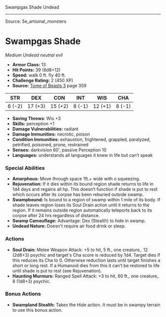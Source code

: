 <MonsterName/>Swampgas Shade</MonsterName>
<CreatureType/>Undead</CreatureType>



---

Source: 5e_artisinal_monsters

# Swampgas Shade

*Medium* *Undead* *neutral evil*

- **Armor Class:** 13
- **Hit Points:** 39 (6d8+12)
- **Speed:** walk 0 ft. fly 40 ft.
- **Challenge Rating:** 2 (450 XP)
- **Source:** [Tome of Beasts 3](https://koboldpress.com/kpstore/product/tome-of-beasts-3-for-5th-edition/) page 359

| STR | DEX | CON | INT | WIS | CHA |
| --- | --- | --- | --- | --- | --- |
| 6 (-2) | 17 (+3) | 15 (+2) | 8 (-1) | 12 (+1) | 8 (-1) |

- **Saving Throws**: Wis +3
- **Skills:** perception +1
- **Damage Vulnerabilities:** radiant
- **Damage Immunities:** necrotic, poison
- **Condition Immunities:** exhaustion, frightened, grappled, paralyzed, petrified, poisoned, prone, restrained
- **Senses:** darkvision 60', passive Perception 10
- **Languages:** understands all languages it knew in life but can’t speak

### Special Abilities

- **Amorphous:** Move through space 1ft.+ wide with o squeezing.
- **Rejuvenation:** If it dies within its bound region shade returns to life in 1d4 days and regains all hp. This doesn’t function if shade is put to rest which occurs after its corpse has been reburied outside swamp.
- **Swampbound:** Is bound to a region of swamp within 1 mile of its body. If shade leaves region loses its Soul Drain action until it returns to the region. If it remains outside region automatically teleports back to its corpse after 24 hrs regardless of distance.
- **Swamp Camouflage:** Advantage: Dex (Stealth) to hide in swamp. 
- **Undead Nature:** Doesn't require air food drink or sleep.

### Actions

- **Soul Drain:** Melee Weapon Attack: +5 to hit, 5 ft., one creature,. 12 (2d8+3) psychic and target's Cha score is reduced by 1d4. Target dies if this reduces its Cha to 0. Otherwise reduction lasts until target finishes a short or long rest. If a Humanoid dies from this it can’t be restored to life until shade is put to rest (see Rejuvenation).
- **Haunting Murmurs:** Ranged Spell Attack: +3 to hit, 60 ft., one creature,. 8 (1d8+3) psychic.

### Bonus Actions

- **Swampland Stealth:** Takes the Hide action. It must be in swampy terrain to use this bonus action.




